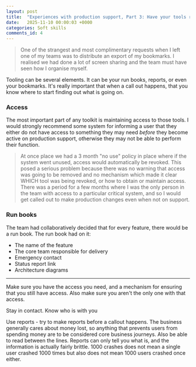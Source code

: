 ```yaml
---
layout: post
title:  "Experiences with production support, Part 3: Have your tools ready"
date:   2025-11-10 00:00:03 +0000
categories: Soft skills
comments_id: 4
---
```


> One of the strangest and most complimentary requests when I left one of my teams was to distribute an export of my bookmarks. I realised we had done a lot of screen sharing and the team must have seen how I organise myself.

Tooling can be several elements. It can be your run books, reports, or even your bookmarks. It's really important that when a call out happens, that you know where to start finding out what is going on.

### Access

The most important part of any toolkit is maintaining access to those tools. I would strongly recommend some system for informing a user that they either do not have access to something they may need *before* they become active on production support, otherwise they may not be able to perform their function.

> At once place we had a 3 month "no use" policy in place where if the system went unused, access would automatically be revoked. This posed a serious problem because there was no warning that access was going to be removed and no mechanism which made it clear WHICH tool was being revoked, or how to obtain or maintain access. There was a period for a few months where I was the only person in the team with access to a particular critical system, and so I would get called out to make production changes even when not on support.

### Run books

The team had collaboratively decided that for every feature, there would be a run book. The run book had on it:
 - The name of the feature
 - The core team responsible for delivery
 - Emergency contact
 - Status report link
 - Architecture diagrams



---
Make sure you have the access you need, and a mechanism for ensuring that you still have access. Also make sure you aren't the only one with that access.

Stay in contact. Know who is with you

Use reports - try to make reports before a callout happens. The business generally cares about money lost, so anything that prevents users from spending money are to be considered core business journeys. Also be able to read between the lines. Reports can only tell you what is, and the information is actually fairly brittle. 1000 crashes does not mean a single user crashed 1000 times but also does not mean 1000 users crashed once either.
